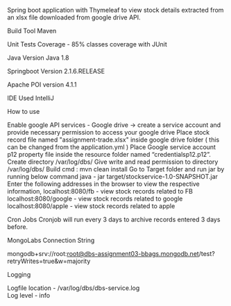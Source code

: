 Spring boot application with Thymeleaf to view stock details extracted from an xlsx file downloaded from google drive API.

Build Tool
Maven

Unit Tests
Coverage - 85% classes coverage with JUnit

Java Version 
Java 1.8

Springboot Version
2.1.6.RELEASE

Apache POI version
4.1.1

IDE Used
IntelliJ 

How to use 

Enable google API services - Google drive -> create a service account and provide necessary permission to access your google drive
Place stock record file named "assignment-trade.xlsx" inside google drive folder ( this can be changed from the application.yml )
Place Google service account p12 property file inside the resource folder named “credentialsp12.p12”.
Create directory /var/log/dbs/
Give write and read permission to directory /var/log/dbs/
Build cmd : mvn clean install 
Go to Target folder and run jar by running below command
java - jar target/stockservice-1.0-SNAPSHOT.jar  
Enter the following addresses in the browser to view the respective information,
 localhost:8080/fb - view stock records related to FB
 localhost:8080/google  - view stock records related to google
 localhost:8080/apple - view stock records related to apple



Cron Jobs
Cronjob will run every 3 days to archive records entered 3 days before.


MongoLabs Connection String 

mongodb+srv://root:root@dbs-assignment03-bbags.mongodb.net/test?retryWrites=true&w=majority


Logging

Logfile location - /var/log/dbs/dbs-service.log 	
Log level - info






